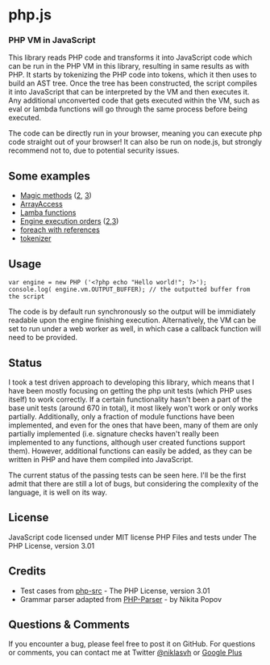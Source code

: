 php.js
======

### PHP VM in JavaScript ###

This library reads PHP code and transforms it into JavaScript code which can be run in the PHP VM in this library, resulting in same results as with PHP. It starts by tokenizing the PHP code into tokens, which it then uses to build an AST tree. Once the tree has been constructed, the script compiles it into JavaScript that can be interpreted by the VM and then executes it. Any additional unconverted code that gets executed within the VM, such as eval or lambda functions will go through the same process before being executed.

The code can be directly run in your browser, meaning you can execute php code straight out of your browser! It can also be run on node.js, but strongly recommend not to, due to potential security issues.

## Some examples ##

 - <a href="http://phpjs.hertzen.com/console.html?gist=3171278">Magic methods</a> (<a href="http://phpjs.hertzen.com/console.html?gist=3171344">2</a>, <a href="http://phpjs.hertzen.com/console.html?gist=3171349">3</a>)
 - <a href="http://phpjs.hertzen.com/console.html?gist=3171392">ArrayAccess</a>
 - <a href="http://phpjs.hertzen.com/console.html?gist=3171359">Lamba functions</a>
 - <a href="http://phpjs.hertzen.com/console.html?gist=3171402">Engine execution orders</a> (<a href="http://phpjs.hertzen.com/console.html?gist=3171408">2</a>,<a href="http://phpjs.hertzen.com/console.html?gist=3171413">3</a>)
 - <a href="http://phpjs.hertzen.com/console.html?gist=3171432">foreach with references</a>
 - <a href="http://phpjs.hertzen.com/console.html?gist=3171462">tokenizer</a>

## Usage ##
    var engine = new PHP ('<?php echo "Hello world!"; ?>');
    console.log( engine.vm.OUTPUT_BUFFER); // the outputted buffer from the script

The code is by default run synchronously so the output will be immidiately readable upon the engine finishing execution. Alternatively, the VM can be set to run under a web worker as well, in which case a callback function will need to be provided.

## Status ##

I took a test driven approach to developing this library, which means that I have been mostly focusing on getting the php unit tests (which PHP uses itself) to work correctly. If a certain functionality hasn't been a part of the base unit tests (around 670 in total), it most likely won't work or only works partially. Additionally, only a fraction of module functions have been implemented, and even for the ones that have been, many of them are only partially implemented (i.e. signature checks haven't really been implemented to any functions, although user created functions support them). However, additional functions can easily be added, as they can be written in PHP and have them compiled into JavaScript.

The current status of the passing tests can be seen here. I'll be the first admit that there are still a lot of bugs, but considering the complexity of the language, it is well on its way.

## License ##
JavaScript code licensed under MIT license
PHP Files and tests under The PHP License, version 3.01

## Credits ##
 - Test cases from <a href="https://github.com/php/php-src/">php-src</a> -  The PHP License, version 3.01
 - Grammar parser adapted from <a href="https://github.com/nikic/PHP-Parser">PHP-Parser</a> - by Nikita Popov

## Questions & Comments ##

If you encounter a bug, please feel free to post it on GitHub. For questions or comments, you can contact me at Twitter <a href="https://twitter.com/niklasvh">@niklasvh</a> or <a href="https://plus.google.com/115030581977322198102/posts">Google Plus</a>